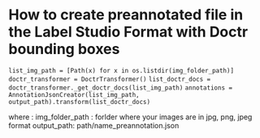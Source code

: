 # How to create preannotated file in the Label Studio Format with Doctr bounding boxes




`list_img_path = [Path(x) for x in os.listdir(img_folder_path)]`
`doctr_transformer = DoctrTransformer()`
`list_doctr_docs = doctr_transformer._get_doctr_docs(list_img_path)`
`annotations = AnnotationJsonCreator(list_img_path, output_path).transform(list_doctr_docs)`

where : 
img_folder_path : forlder where your images are in jpg, png, jpeg format
output_path: path/name_preannotation.json

